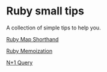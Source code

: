 # Ruby small tips

A collection of simple tips to help you.

[Ruby Map Shorthand](ruby-map-shorthand.md)

[Ruby Memoization](ruby-memoization.md)

[N+1 Query ](n1-query.md)